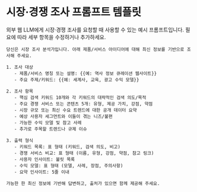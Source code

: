 # 시장·경쟁 조사 프롬프트 템플릿

외부 웹 LLM에게 시장·경쟁 조사를 요청할 때 사용할 수 있는 예시 프롬프트입니다. 필요에 따라 세부 항목을 수정하거나 추가하세요.

```text
당신은 시장 조사 분석가입니다. 아래 제품/서비스 아이디어에 대해 최신 정보를 기반으로 조사해 주세요.

1. 조사 대상
   - 제품/서비스 명칭 또는 설명: {{예: 역사 정보 큐레이션 웹사이트}}
   - 주요 주제/키워드: {{예: 세계사, 교육, 광고 수익 모델}}

2. 조사 항목
   - 핵심 검색 키워드 10개와 각 키워드의 대략적인 검색 의도/목적
   - 주요 경쟁 서비스 또는 콘텐츠 5개: 유형, 제공 가치, 강점, 약점
   - 시장 규모 또는 최신 수요 트렌드에 대한 공개 데이터 요약
   - 예상 사용자 세그먼트와 이들이 겪는 니즈/불편
   - 가능한 수익 모델 및 참고 사례
   - 추가로 주목할 트렌드나 규제 이슈

3. 출력 형식
   - 키워드 목록: 표 형태 (키워드, 검색 의도, 비고)
   - 경쟁 서비스 비교: 표 형태 (이름, 유형, 강점, 약점, 참고 링크)
   - 사용자 인사이트: 불릿 목록
   - 수익 모델: 표 형태 (모델, 사례, 장점, 주의사항)
   - 요약 인사이트: 5줄 이내

가능한 한 최신 정보에 기반해 답변하고, 출처가 있으면 함께 제공해 주세요.
```
